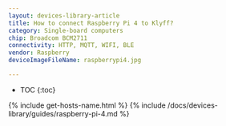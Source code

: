 ```yaml
---
layout: devices-library-article
title: How to connect Raspberry Pi 4 to Klyff?
category: Single-board computers
chip: Broadcom BCM2711
connectivity: HTTP, MQTT, WIFI, BLE
vendor: Raspberry
deviceImageFileName: raspberrypi4.jpg

---
```


* TOC
{:toc}

{% include get-hosts-name.html %}
{% include /docs/devices-library/guides/raspberry-pi-4.md %}